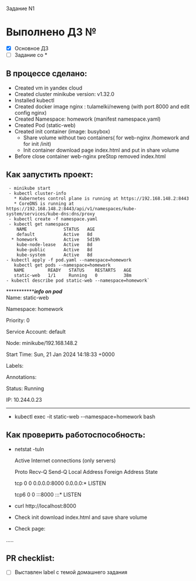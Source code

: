 Задание N1

# Выполнено ДЗ №

 - [X] Основное ДЗ
 - [ ] Задание со *

## В процессе сделано:
 - Created vm in yandex cloud
 - Created cluster minikube version: v1.32.0
 - Installed kubectl
 - Created docker image nginx : tulamelki/neweng (with port 8000 and edit config nginx)
 - Created Namespace: homework (manifest namespace.yaml)
 - Created Pod (static-web)
 - Created init container (image: busybox)
   - Share volume without two containers( for web-nginx /homework and for init /init)
   - Init container download page index.html and put in share volume
 - Before close container web-nginx preStop removed index.html

## Как запустить проект:
```
 - minikube start
 - kubectl cluster-info
   * Kubernetes control plane is running at https://192.168.148.2:8443
   * CoreDNS is running at https://192.168.148.2:8443/api/v1/namespaces/kube-system/services/kube-dns:dns/proxy
 - kubectl create -f namespace.yaml
 - kubectl get namespace
    NAME              STATUS   AGE
    default           Active   8d
  * homework          Active   5d19h
    kube-node-lease   Active   8d
    kube-public       Active   8d
    kube-system       Active   8d
- kubectl apply -f pod.yaml --namespace=homework
   kubectl get pods --namespace=homework
   NAME         READY   STATUS    RESTARTS   AGE
   static-web   1/1     Running   0          38m
- kubectl describe pod static-web --namespace=homework`
```

******************************************************info on pod*******************************************  
Name:             static-web

Namespace:        homework

Priority:         0

Service Account:  default

Node:             minikube/192.168.148.2

Start Time:       Sun, 21 Jan 2024 14:18:33 +0000

Labels:           <none>

Annotations:      <none>

Status:           Running

IP:               10.244.0.23

*************************************************************************************************************
- kubectl exec -it static-web --namespace=homework  bash

## Как проверить работоспособность:
 - netstat -tuln
         
   Active Internet connections (only servers)
    
   Proto Recv-Q Send-Q Local Address           Foreign Address         State
         
   tcp        0      0 0.0.0.0:8000            0.0.0.0:*               LISTEN
        
   tcp6       0      0 :::8000                 :::*                    LISTEN     

 - curl http://localhost:8000
 - Check init download index.html and save share volume
 - Check page: 
<!DOCTYPE HTML>
<html lang="en">
<head>
<!-- THIS IS A COMMENT -->
<title>Sample Web Page</title>
<META charset="utf-8">
<META name="viewport"
 content="width=device-width, initial-scale=1.0">
<style>
blockquote { margin-left:20px; margin-right:5px }
pre { overflow-x:auto }
.tt { font-family:monospace }
.nowrap { white-space:nowrap }
.example { font-family:monospace; white-space:pre; overflow-x:auto; }
h3 { border-top:1px solid grey }
blockquote { margin-top:0; margin-bottom:0 }
table.compact { border-collapse:collapse }
table.compact th { text-align:left; background:#eeeeee }
table.compact td,th { padding:0 4px 0 8px; border:1px solid grey }
</style>
</head>
.....
 
## PR checklist:
 - [ ] Выставлен label с темой домашнего задания
